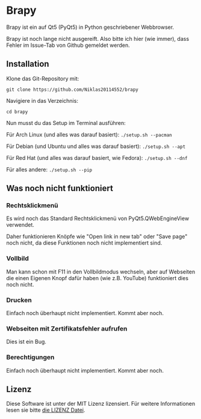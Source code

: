 # Brapy

Brapy ist ein auf Qt5 (PyQt5) in Python geschriebener Webbrowser.

Brapy ist noch lange nicht ausgereift. Also bitte ich hier (wie immer), dass Fehler im Issue-Tab von Github gemeldet werden.

## Installation

Klone das Git-Repository mit:

```git clone https://github.com/Niklas20114552/brapy```

Navigiere in das Verzeichnis:

```cd brapy```

Nun musst du das Setup im Terminal ausführen:

Für Arch Linux (und alles was darauf basiert): ```./setup.sh --pacman```

Für Debian (und Ubuntu und alles was darauf basiert): ```./setup.sh --apt```

Für Red Hat (und alles was darauf basiert, wie Fedora): ```./setup.sh --dnf```

Für alles andere: ```./setup.sh --pip```

## Was noch nicht funktioniert

### Rechtsklickmenü

Es wird noch das Standard Rechtsklickmenü von PyQt5.QWebEngineView verwendet.

Daher funktionieren Knöpfe wie "Open link in new tab" oder "Save page" noch nicht, da diese Funktionen noch nicht implementiert sind.

### Vollbild

Man kann schon mit F11 in den Vollbildmodus wechseln, aber auf Webseiten die einen Eigenen Knopf dafür haben (wie z.B. YouTube) funktioniert dies noch nicht.

### Drucken

Einfach noch überhaupt nicht implementiert. Kommt aber noch.

### Webseiten mit Zertifikatsfehler aufrufen

Dies ist ein Bug.

### Berechtigungen

Einfach noch überhaupt nicht implementiert. Kommt aber noch.

## Lizenz

Diese Software ist unter der MIT Lizenz lizensiert. Für weitere Informationen lesen sie bitte [die LIZENZ Datei](https://github.com/Niklas20114552/brapy/blob/main/LICENSE).